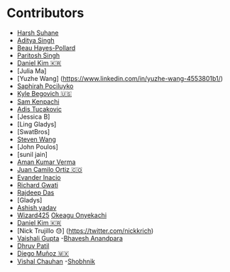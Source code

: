 # Contributors

- [Harsh Suhane](https://github.com/HARSHSUHANE17)
- [Aditya Singh](https://github.com/adisk01)
- [Beau Hayes-Pollard](https://twitter.com/bahburs)
- [Paritosh Singh](https://twitter.com/proparitosh1609)
- [Daniel Kim 🇰🇷](https://twitter.com/journeyer_)
- [Julia Ma]
- [Yuzhe Wang] (https://www.linkedin.com/in/yuzhe-wang-4553801b1/)
- [Saphirah Pociluyko](https://github.com/sjpcp5)
- [Kyle Begovich 🇺🇸](https://kylebegovich.github.io)
- [Sam Kenpachi](https://samkenpachi011.github.io)
- [Adis Tucakovic](https://twitter.com/MinyMeep1)
- [Jessica B]
- [Ling Gladys]
- [SwatBros]
- [Steven Wang](https://github.com/FlyingDutchman1007)
- [John Poulos]
- [sunil jain]
- [Aman Kumar Verma](https://github.com/AmanKumarVerma11)
- [Juan Camilo Ortiz 🇨🇴](https://twitter.com/juancortizgonz)
- [Evander Inacio](https://github.com/EvanderInacio)
- [Richard Gwati](https://github.com/ricahardHaggioGwati)
- [Rajdeep Das](https://github.com/Rajspeaks)
- [Gladys]
- [Ashish yadav](https://github.com/yadav-g)
- [Wizard425](https://github.com/wizard425)
  [Okeagu Onyekachi](https://github.com/aeronye)
- [Daniel Kim 🇰🇷](https://twitter.com/journeyer_)
- [Nick Trujillo 😓] (https://twitter.com/nickkrich)
- [Vaishali Gupta](https://github.com/vaishaligupta2000)
-[Bhavesh Anandpara](https://github.com/BhaveshAnandpara)
- [Dhruv Patil](https://github.com/larsonjack05)
- [Diego Muñoz 🇲🇽](https://github.com/Diego-EM)
- [Vishal Chauhan](https://github.com/vish-han)
-[Shobhnik](https://github.com/Shobhnik13)
